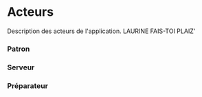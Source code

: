 # Acteurs
Description des acteurs de l'application.
LAURINE FAIS-TOI PLAIZ'
### Patron

### Serveur

### Préparateur